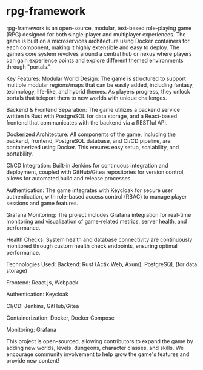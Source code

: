 # rpg-framework

rpg-framework is an open-source, modular, text-based role-playing game (RPG) designed for both single-player and multiplayer experiences. The game is built on a microservices architecture using Docker containers for each component, making it highly extensible and easy to deploy. The game’s core system revolves around a central hub or nexus where players can gain experience points and explore different themed environments through "portals."

Key Features:
Modular World Design: The game is structured to support multiple modular regions/maps that can be easily added, including fantasy, technology, life-like, and hybrid themes. As players progress, they unlock portals that teleport them to new worlds with unique challenges.

Backend & Frontend Separation: The game utilizes a backend service written in Rust with PostgreSQL for data storage, and a React-based frontend that communicates with the backend via a RESTful API.

Dockerized Architecture: All components of the game, including the backend, frontend, PostgreSQL database, and CI/CD pipeline, are containerized using Docker. This ensures easy setup, scalability, and portability.

CI/CD Integration: Built-in Jenkins for continuous integration and deployment, coupled with GitHub/Gitea repositories for version control, allows for automated build and release processes.

Authentication: The game integrates with Keycloak for secure user authentication, with role-based access control (RBAC) to manage player sessions and game features.

Grafana Monitoring: The project includes Grafana integration for real-time monitoring and visualization of game-related metrics, server health, and performance.

Health Checks: System health and database connectivity are continuously monitored through custom health check endpoints, ensuring optimal performance.

Technologies Used:
Backend: Rust (Actix Web, Axum), PostgreSQL (for data storage)

Frontend: React.js, Webpack

Authentication: Keycloak

CI/CD: Jenkins, GitHub/Gitea

Containerization: Docker, Docker Compose

Monitoring: Grafana

This project is open-sourced, allowing contributors to expand the game by adding new worlds, levels, dungeons, character classes, and skills. We encourage community involvement to help grow the game's features and provide new content!
